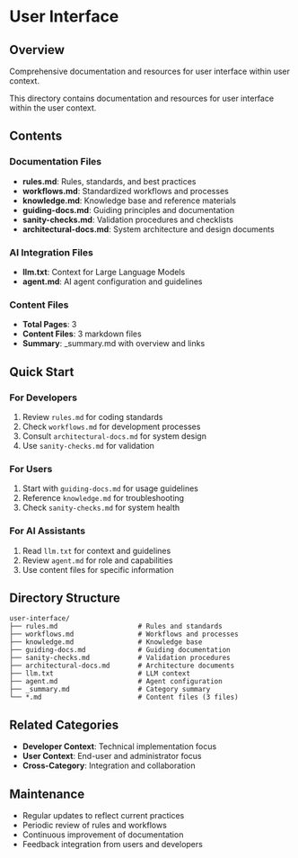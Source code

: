 # User Interface

## Overview
Comprehensive documentation and resources for user interface within user context.

This directory contains documentation and resources for user interface within the user context.

## Contents

### Documentation Files
- **rules.md**: Rules, standards, and best practices
- **workflows.md**: Standardized workflows and processes
- **knowledge.md**: Knowledge base and reference materials
- **guiding-docs.md**: Guiding principles and documentation
- **sanity-checks.md**: Validation procedures and checklists
- **architectural-docs.md**: System architecture and design documents

### AI Integration Files
- **llm.txt**: Context for Large Language Models
- **agent.md**: AI agent configuration and guidelines

### Content Files
- **Total Pages**: 3
- **Content Files**: 3 markdown files
- **Summary**: _summary.md with overview and links

## Quick Start

### For Developers
1. Review `rules.md` for coding standards
2. Check `workflows.md` for development processes
3. Consult `architectural-docs.md` for system design
4. Use `sanity-checks.md` for validation

### For Users
1. Start with `guiding-docs.md` for usage guidelines
2. Reference `knowledge.md` for troubleshooting
3. Check `sanity-checks.md` for system health

### For AI Assistants
1. Read `llm.txt` for context and guidelines
2. Review `agent.md` for role and capabilities
3. Use content files for specific information

## Directory Structure
```
user-interface/
├── rules.md                    # Rules and standards
├── workflows.md                # Workflows and processes
├── knowledge.md                # Knowledge base
├── guiding-docs.md             # Guiding documentation
├── sanity-checks.md            # Validation procedures
├── architectural-docs.md       # Architecture documents
├── llm.txt                     # LLM context
├── agent.md                    # Agent configuration
├── _summary.md                 # Category summary
└── *.md                        # Content files (3 files)
```

## Related Categories
- **Developer Context**: Technical implementation focus
- **User Context**: End-user and administrator focus
- **Cross-Category**: Integration and collaboration

## Maintenance
- Regular updates to reflect current practices
- Periodic review of rules and workflows
- Continuous improvement of documentation
- Feedback integration from users and developers

